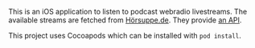 This is an iOS application to listen to podcast webradio livestreams. The available streams are fetched from [Hörsuppe.de](www.hoersuppe.de). They provide [an API](https://github.com/hoersuppe/doc).

This project uses Cocoapods which can be installed with `pod install`.
